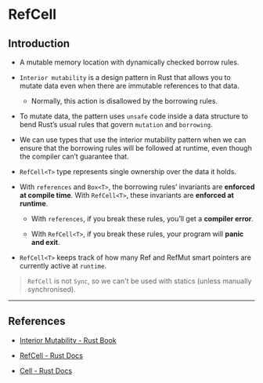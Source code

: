 # RefCell

## Introduction

* A mutable memory location with dynamically checked borrow rules.

* `Interior mutability` is a design pattern in Rust that allows you to mutate data even when there are immutable references to that data.

    * Normally, this action is disallowed by the borrowing rules.

* To mutate data, the pattern uses `unsafe` code inside a data structure to bend Rust’s usual rules that govern `mutation` and `borrowing`.

* We can use types that use the interior mutability pattern when we can ensure that the borrowing rules will be followed at runtime, even though the compiler can’t guarantee that.

* `RefCell<T>` type represents single ownership over the data it holds.

* With `references` and `Box<T>`, the borrowing rules’ invariants are __enforced at compile time__. With `RefCell<T>`, these invariants are __enforced at runtime__. 

    * With `references`, if you break these rules, you’ll get a __compiler error__. 
    
    * With `RefCell<T>`, if you break these rules, your program will __panic and exit__.


* `RefCell<T>` keeps track of how many Ref<T> and RefMut<T> smart pointers are currently active at `runtime`.

> `RefCell` is not `Sync`, so we can't be used with statics (unless manually synchronised).

---

## References

* [Interior Mutability - Rust Book](https://doc.rust-lang.org/book/ch15-05-interior-mutability.html)

* [RefCell - Rust Docs](https://doc.rust-lang.org/nightly/core/cell/struct.RefCell.html)

* [Cell - Rust Docs](https://doc.rust-lang.org/nightly/core/cell/index.html)
